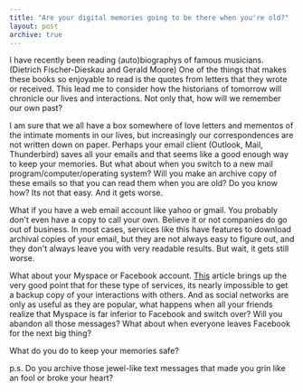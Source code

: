 ```yaml
---
title: "Are your digital memories going to be there when you're old?"
layout: post
archive: true
---
```


I have recently been reading (auto)biographys of famous musicians. (Dietrich Fischer-Dieskau and Gerald Moore) One of the things that makes these books so enjoyable to read is the quotes from letters that they wrote or received. This lead me to consider how the historians of tomorrow will chronicle our lives and interactions. Not only that, how will we remember our own past?

I am sure that we all have a box somewhere of love letters and mementos of the intimate moments in our lives, but increasingly our correspondences are not written down on paper. Perhaps your email client (Outlook, Mail, Thunderbird) saves all your emails and that seems like a good enough way to keep your memories. But what about when you switch to a new mail program/computer/operating system? Will you make an archive copy of these emails so that you can read them when you are old? Do you know how? Its not that easy. And it gets worse.<span id="more-29"></span>

What if you have a web email account like yahoo or gmail. You probably don't even have a copy to call your own. Believe it or not companies do go out of business. In most cases, services like this have features to download archival copies of your email, but they are not always easy to figure out, and they don't always leave you with very readable results. But wait, it gets still worse.

What about your Myspace or Facebook account. <a href="http://www.pcmag.com/article2/0,1759,2243715,00.asp">This</a> article brings up the very good point that for these type of services, its nearly impossible to get a backup copy of your interactions with others.  And as social networks are only as useful as they are popular, what happens when all your friends realize that Myspace is far inferior to Facebook and switch over? Will you abandon all those messages? What about when everyone leaves Facebook for the next big thing?

What do you do to keep your memories safe?

p.s. Do you archive those jewel-like text messages that made you grin like an fool or broke your heart?
